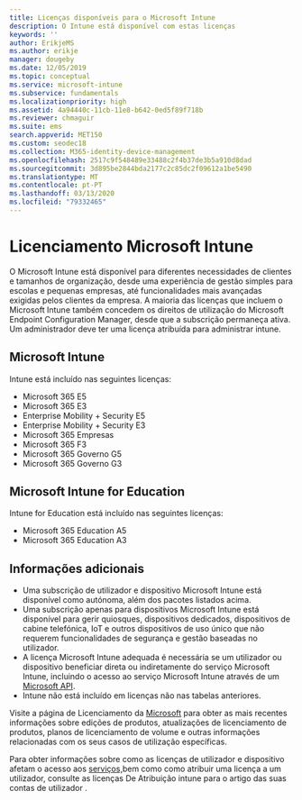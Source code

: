 ```yaml
---
title: Licenças disponíveis para o Microsoft Intune
description: O Intune está disponível com estas licenças
keywords: ''
author: ErikjeMS
ms.author: erikje
manager: dougeby
ms.date: 12/05/2019
ms.topic: conceptual
ms.service: microsoft-intune
ms.subservice: fundamentals
ms.localizationpriority: high
ms.assetid: 4a94440c-11cb-11e8-b642-0ed5f89f718b
ms.reviewer: chmaguir
ms.suite: ems
search.appverid: MET150
ms.custom: seodec18
ms.collection: M365-identity-device-management
ms.openlocfilehash: 2517c9f548489e33488c2f4b37de3b5a910d8dad
ms.sourcegitcommit: 3d895be2844bda2177c2c85dc2f09612a1be5490
ms.translationtype: MT
ms.contentlocale: pt-PT
ms.lasthandoff: 03/13/2020
ms.locfileid: "79332465"
---
```

# <a name="microsoft-intune-licensing"></a>Licenciamento Microsoft Intune
O Microsoft Intune está disponível para diferentes necessidades de clientes e tamanhos de organização, desde uma experiência de gestão simples para escolas e pequenas empresas, até funcionalidades mais avançadas exigidas pelos clientes da empresa. A maioria das licenças que incluem o Microsoft Intune também concedem os direitos de utilização do Microsoft Endpoint Configuration Manager, desde que a subscrição permaneça ativa. Um administrador deve ter uma licença atribuída para administrar intune.

## <a name="microsoft-intune"></a>Microsoft Intune
Intune está incluído nas seguintes licenças:

- Microsoft 365 E5
- Microsoft 365 E3
- Enterprise Mobility + Security E5
- Enterprise Mobility + Security E3
- Microsoft 365 Empresas
- Microsoft 365 F3
- Microsoft 365 Governo G5
- Microsoft 365 Governo G3

## <a name="microsoft-intune-for-education"></a>Microsoft Intune for Education
Intune for Education está incluído nas seguintes licenças:

- Microsoft 365 Education A5
- Microsoft 365 Education A3

## <a name="additional-information"></a>Informações adicionais
- Uma subscrição de utilizador e dispositivo Microsoft Intune está disponível como autónoma, além dos pacotes listados acima.
- Uma subscrição apenas para dispositivos Microsoft Intune está disponível para gerir quiosques, dispositivos dedicados, dispositivos de cabine telefónica, IoT e outros dispositivos de uso único que não requerem funcionalidades de segurança e gestão baseadas no utilizador.
- A licença Microsoft Intune adequada é necessária se um utilizador ou dispositivo beneficiar direta ou indiretamente do serviço Microsoft Intune, incluindo o acesso ao serviço Microsoft Intune através de um [Microsoft API](https://docs.microsoft.com/legal/microsoft-apis/terms-of-use).
- Intune não está incluído em licenças não nas tabelas anteriores.

Visite a página de Licenciamento da [Microsoft](https://www.microsoft.com/licensing/default) para obter as mais recentes informações sobre edições de produtos, atualizações de licenciamento de produtos, planos de licenciamento de volume e outras informações relacionadas com os seus casos de utilização específicas.  

Para obter informações sobre como as licenças de utilizador e dispositivo afetam o acesso aos [serviços,](licenses-assign.md)bem como como atribuir uma licença a um utilizador, consulte as licenças De Atribuição intune para o artigo das suas contas de utilizador .
